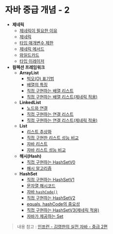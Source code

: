 # 자바 중급 개념 - 2

- **제네릭**
  - [제네릭이 필요한 이유](https://github.com/genesis12345678/TIL/blob/main/Java/mid_2/generic/Reason.md)
  - [제네릭](https://github.com/genesis12345678/TIL/blob/main/Java/mid_2/generic/%EC%A0%81%EC%9A%A9.md)
  - [타입 매개변수 제한](https://github.com/genesis12345678/TIL/blob/main/Java/mid_2/generic/%EC%A0%9C%ED%95%9C.md)
  - [제네릭 메서드](https://github.com/genesis12345678/TIL/blob/main/Java/mid_2/generic/%EB%A9%94%EC%84%9C%EB%93%9C.md)
  - [와일드카드](https://github.com/genesis12345678/TIL/blob/main/Java/mid_2/generic/%EC%99%80%EC%9D%BC%EB%93%9C%EC%B9%B4%EB%93%9C.md)
  - [타입 이레이저](https://github.com/genesis12345678/TIL/blob/main/Java/mid_2/generic/%EC%9D%B4%EB%A0%88%EC%9D%B4%EC%A0%80.md)
- **컬렉션 프레임워크**
  - **ArrayList**
    - [빅오(O) 표기법](https://github.com/genesis12345678/TIL/blob/main/Java/mid_2/jcf/arraylist/BigO.md)
    - [배열의 특징](https://github.com/genesis12345678/TIL/blob/main/Java/mid_2/jcf/arraylist/%EB%B0%B0%EC%97%B4%ED%8A%B9%EC%A7%95.md)
    - [직접 구현하는 배열 리스트](https://github.com/genesis12345678/TIL/blob/main/Java/mid_2/jcf/arraylist/ArrayList.md)
    - [직접 구현하는 배열 리스트(제네릭 적용)](https://github.com/genesis12345678/TIL/blob/main/Java/mid_2/jcf/arraylist/Generic.md)
  - **LinkedList**
    - [노드와 연결](https://github.com/genesis12345678/TIL/blob/main/Java/mid_2/jcf/linkedlist/Node.md)
    - [직접 구현하는 연결 리스트](https://github.com/genesis12345678/TIL/blob/main/Java/mid_2/jcf/linkedlist/LinkedList.md)
    - [직접 구현하는 연결 리스트(제네릭 적용)](https://github.com/genesis12345678/TIL/blob/main/Java/mid_2/jcf/linkedlist/Generic.md)
  - **List**
    - [리스트 추상화](https://github.com/genesis12345678/TIL/blob/main/Java/mid_2/jcf/list/%EC%B6%94%EC%83%81%ED%99%94.md)
    - [직접 구현한 리스트 성능 비교](https://github.com/genesis12345678/TIL/blob/main/Java/mid_2/jcf/list/%EC%84%B1%EB%8A%A5%EB%B9%84%EA%B5%90_1.md)
    - [자바 리스트](https://github.com/genesis12345678/TIL/blob/main/Java/mid_2/jcf/list/List.md)
    - [자바 리스트 성능 비교](https://github.com/genesis12345678/TIL/blob/main/Java/mid_2/jcf/list/%EC%84%B1%EB%8A%A5%EB%B9%84%EA%B5%90_2.md)
  - **해시(Hash)**
    - [직접 구현하는 HashSetV0](https://github.com/genesis12345678/TIL/blob/main/Java/mid_2/jcf/hash/ListSet.md)
    - [해시 알고리즘](https://github.com/genesis12345678/TIL/blob/main/Java/mid_2/jcf/hash/HashAlgo.md)
  - **HashSet**
    - [직접 구현하는 HashSetV1](https://github.com/genesis12345678/TIL/blob/main/Java/mid_2/jcf/hashSet/MyHashSetV1.md)
    - [문자열 해시코드](https://github.com/genesis12345678/TIL/blob/main/Java/mid_2/jcf/hashSet/StrHashCode.md)
    - [자바 `hashCode()`](https://github.com/genesis12345678/TIL/blob/main/Java/mid_2/jcf/hashSet/JavaHashCode.md)
    - [직접 구현하는 HashSetV2](https://github.com/genesis12345678/TIL/blob/main/Java/mid_2/jcf/hashSet/MyHashSetV2.md)
    - [equals, hashCode의 중요성](https://github.com/genesis12345678/TIL/blob/main/Java/mid_2/jcf/hashSet/Eq%26HashCode.md)
    - [직접 구현하는 HashSetV3(제네릭 적용)](https://github.com/genesis12345678/TIL/blob/main/Java/mid_2/jcf/hashSet/Generic.md)
    - [자바가 제공하는 Set](https://github.com/genesis12345678/TIL/blob/main/Java/mid_2/jcf/hashSet/JavaSet.md)

> 내용 참고 : [인프런 - 김영한의 실전 자바 - 중급 2편](https://www.inflearn.com/course/%EA%B9%80%EC%98%81%ED%95%9C%EC%9D%98-%EC%8B%A4%EC%A0%84-%EC%9E%90%EB%B0%94-%EC%A4%91%EA%B8%89-2/dashboard)